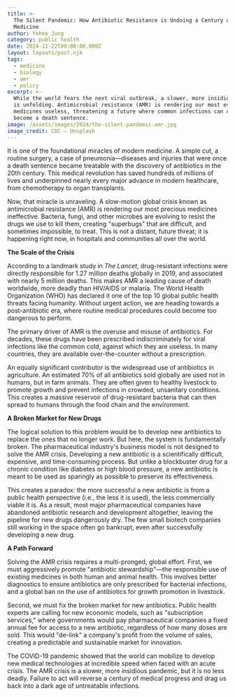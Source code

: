 ```yaml
---
title: >-
  The Silent Pandemic: How Antibiotic Resistance is Undoing a Century of Modern
  Medicine
author: Yehee Jung
category: public health
date: 2024-11-22T00:00:00.000Z
layout: layouts/post.njk
tags:
  - medicine
  - biology
  - amr
  - policy
excerpt: >-
  While the world fears the next viral outbreak, a slower, more insidious crisis
  is unfolding. Antimicrobial resistance (AMR) is rendering our most essential
  medicines useless, threatening a future where common infections can once again
  become a death sentence.
image: /assets/images/2024/the-silent-pandemic-amr.jpg
image_credit: CDC — Unsplash
---
```


It is one of the foundational miracles of modern medicine. A simple cut, a routine surgery, a case of pneumonia—diseases and injuries that were once a death sentence became treatable with the discovery of antibiotics in the 20th century. This medical revolution has saved hundreds of millions of lives and underpinned nearly every major advance in modern healthcare, from chemotherapy to organ transplants.

Now, that miracle is unraveling. A slow-motion global crisis known as antimicrobial resistance (AMR) is rendering our most precious medicines ineffective. Bacteria, fungi, and other microbes are evolving to resist the drugs we use to kill them, creating "superbugs" that are difficult, and sometimes impossible, to treat. This is not a distant, future threat; it is happening right now, in hospitals and communities all over the world.

**The Scale of the Crisis**

According to a landmark study in *The Lancet*, drug-resistant infections were directly responsible for 1.27 million deaths globally in 2019, and associated with nearly 5 million deaths. This makes AMR a leading cause of death worldwide, more deadly than HIV/AIDS or malaria. The World Health Organization (WHO) has declared it one of the top 10 global public health threats facing humanity. Without urgent action, we are heading towards a post-antibiotic era, where routine medical procedures could become too dangerous to perform.

The primary driver of AMR is the overuse and misuse of antibiotics. For decades, these drugs have been prescribed indiscriminately for viral infections like the common cold, against which they are useless. In many countries, they are available over-the-counter without a prescription.

An equally significant contributor is the widespread use of antibiotics in agriculture. An estimated 70% of all antibiotics sold globally are used not in humans, but in farm animals. They are often given to healthy livestock to promote growth and prevent infections in crowded, unsanitary conditions. This creates a massive reservoir of drug-resistant bacteria that can then spread to humans through the food chain and the environment.

**A Broken Market for New Drugs**

The logical solution to this problem would be to develop new antibiotics to replace the ones that no longer work. But here, the system is fundamentally broken. The pharmaceutical industry's business model is not designed to solve the AMR crisis. Developing a new antibiotic is a scientifically difficult, expensive, and time-consuming process. But unlike a blockbuster drug for a chronic condition like diabetes or high blood pressure, a new antibiotic is meant to be used as sparingly as possible to preserve its effectiveness.

This creates a paradox: the more successful a new antibiotic is from a public health perspective (i.e., the less it is used), the less commercially viable it is. As a result, most major pharmaceutical companies have abandoned antibiotic research and development altogether, leaving the pipeline for new drugs dangerously dry. The few small biotech companies still working in the space often go bankrupt, even after successfully developing a new drug.

**A Path Forward**

Solving the AMR crisis requires a multi-pronged, global effort. First, we must aggressively promote "antibiotic stewardship"—the responsible use of existing medicines in both human and animal health. This involves better diagnostics to ensure antibiotics are only prescribed for bacterial infections, and a global ban on the use of antibiotics for growth promotion in livestock.

Second, we must fix the broken market for new antibiotics. Public health experts are calling for new economic models, such as "subscription services," where governments would pay pharmaceutical companies a fixed annual fee for access to a new antibiotic, regardless of how many doses are sold. This would "de-link" a company's profit from the volume of sales, creating a predictable and sustainable market for innovation.

The COVID-19 pandemic showed that the world can mobilize to develop new medical technologies at incredible speed when faced with an acute crisis. The AMR crisis is a slower, more insidious pandemic, but it is no less deadly. Failure to act will reverse a century of medical progress and drag us back into a dark age of untreatable infections.

